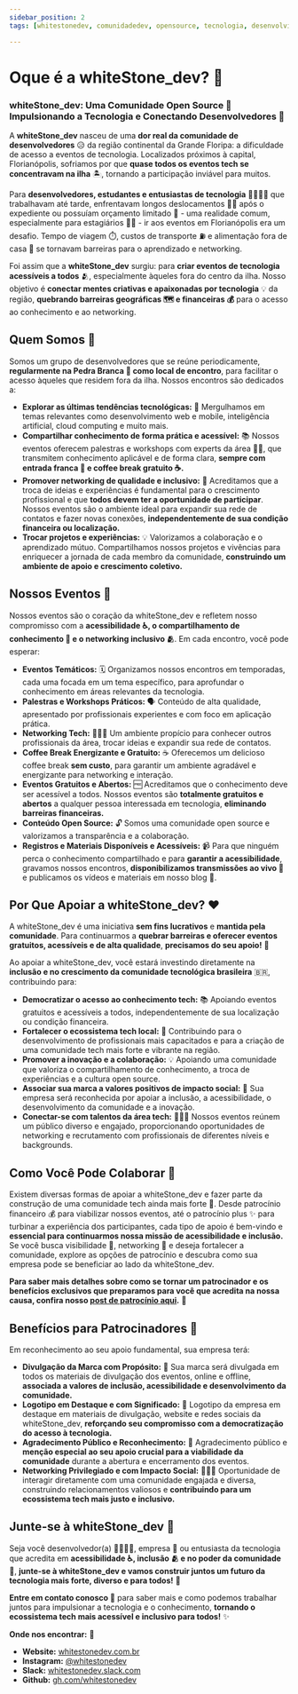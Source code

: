 ```yaml
---
sidebar_position: 2
tags: [whitestonedev, comunidadedev, opensource, tecnologia, desenvolvimento, networking, acessibilidade, inclusaoTech]

---
```

# Oque é a whiteStone_dev? 🤔

### whiteStone_dev: Uma Comunidade Open Source 🚀 Impulsionando a Tecnologia e Conectando Desenvolvedores 🤝

A **whiteStone_dev** nasceu de uma **dor real da comunidade de desenvolvedores** 😥 da região continental da Grande Floripa: a dificuldade de acesso a eventos de tecnologia.  Localizados próximos à capital, Florianópolis, sofriamos por que **quase todos os eventos tech se concentravam na ilha** 🏝️, tornando a participação inviável para muitos.

Para **desenvolvedores, estudantes e entusiastas de tecnologia** 👨‍💻👩‍💻 que trabalhavam até tarde, enfrentavam longos deslocamentos 🚗🚌 após o expediente ou possuíam orçamento limitado 💸 - uma realidade comum, especialmente para estagiários 🧑‍🎓 -  ir aos eventos em Florianópolis era um desafio. Tempo de viagem ⏱️, custos de transporte ⛽ e alimentação fora de casa 🍔 se tornavam barreiras para o aprendizado e networking.

Foi assim que a **whiteStone_dev** surgiu: para **criar eventos de tecnologia acessíveis a todos** 🫂, especialmente àqueles fora do centro da ilha.  Nosso objetivo é **conectar mentes criativas e apaixonadas por tecnologia** 💡 da região, **quebrando barreiras geográficas 🗺️ e financeiras 💰** para o acesso ao conhecimento e ao networking.

## Quem Somos 👥

Somos um grupo de desenvolvedores que se reúne periodicamente, **regularmente na Pedra Branca 📍 como local de encontro**, para facilitar o acesso àqueles que residem fora da ilha.  Nossos encontros são dedicados a:

* **Explorar as últimas tendências tecnológicas:** 🔭 Mergulhamos em temas relevantes como desenvolvimento web e mobile, inteligência artificial, cloud computing e muito mais.
* **Compartilhar conhecimento de forma prática e acessível:** 📚 Nossos eventos oferecem palestras e workshops com experts da área 🧑‍🏫, que transmitem conhecimento aplicável e de forma clara, **sempre com entrada franca 🚪 e coffee break gratuito ☕.**
* **Promover networking de qualidade e inclusivo:** 🤝 Acreditamos que a troca de ideias e experiências é fundamental para o crescimento profissional e que **todos devem ter a oportunidade de participar**. Nossos eventos são o ambiente ideal para expandir sua rede de contatos e fazer novas conexões, **independentemente de sua condição financeira ou localização.**
* **Trocar projetos e experiências:** 💡 Valorizamos a colaboração e o aprendizado mútuo. Compartilhamos nossos projetos e vivências para enriquecer a jornada de cada membro da comunidade, **construindo um ambiente de apoio e crescimento coletivo.**

## Nossos Eventos 🎉

Nossos eventos são o coração da whiteStone_dev e refletem nosso compromisso com a **acessibilidade ♿, o compartilhamento de conhecimento 🧠 e o networking inclusivo 🫂**. Em cada encontro, você pode esperar:

* **Eventos Temáticos:** 🗓️ Organizamos nossos encontros em temporadas, cada uma focada em um tema específico, para aprofundar o conhecimento em áreas relevantes da tecnologia.
* **Palestras e Workshops Práticos:** 🗣️ Conteúdo de alta qualidade, apresentado por profissionais experientes e com foco em aplicação prática.
* **Networking Tech:** 🧑‍🤝‍🧑 Um ambiente propício para conhecer outros profissionais da área, trocar ideias e expandir sua rede de contatos.
* **Coffee Break Energizante e Gratuito:** ☕ Oferecemos um delicioso coffee break **sem custo**,  para garantir um ambiente agradável e energizante para networking e interação.
* **Eventos Gratuitos e Abertos:** 🆓 Acreditamos que o conhecimento deve ser acessível a todos. Nossos eventos são **totalmente gratuitos e abertos** a qualquer pessoa interessada em tecnologia, **eliminando barreiras financeiras.**
* **Conteúdo Open Source:** 🔓 Somos uma comunidade open source e valorizamos a transparência e a colaboração.
* **Registros e Materiais Disponíveis e Acessíveis:** 📹 Para que ninguém perca o conhecimento compartilhado e para **garantir a acessibilidade**, gravamos nossos encontros, **disponibilizamos transmissões ao vivo 🔴** e publicamos os vídeos e materiais em nosso blog 📝.

## Por Que Apoiar a whiteStone_dev? ❤️

A whiteStone_dev é uma iniciativa **sem fins lucrativos** e **mantida pela comunidade**. Para continuarmos a **quebrar barreiras e oferecer eventos gratuitos, acessíveis e de alta qualidade**, **precisamos do seu apoio!** 🙏

Ao apoiar a whiteStone_dev, você estará investindo diretamente na **inclusão e no crescimento da comunidade tecnológica brasileira** 🇧🇷, contribuindo para:

* **Democratizar o acesso ao conhecimento tech:** 📚 Apoiando eventos gratuitos e acessíveis a todos, independentemente de sua localização ou condição financeira.
* **Fortalecer o ecossistema tech local:** 🚀 Contribuindo para o desenvolvimento de profissionais mais capacitados e para a criação de uma comunidade tech mais forte e vibrante na região.
* **Promover a inovação e a colaboração:** 💡 Apoiando uma comunidade que valoriza o compartilhamento de conhecimento, a troca de experiências e a cultura open source.
* **Associar sua marca a valores positivos de impacto social:** 🌟 Sua empresa será reconhecida por apoiar a inclusão, a acessibilidade, o desenvolvimento da comunidade e a inovação.
* **Conectar-se com talentos da área tech:** 🧑‍🤝‍🧑 Nossos eventos reúnem um público diverso e engajado, proporcionando oportunidades de networking e recrutamento com profissionais de diferentes níveis e backgrounds.

## Como Você Pode Colaborar 🤔

Existem diversas formas de apoiar a whiteStone_dev e fazer parte da construção de uma comunidade tech ainda mais forte 💪.  Desde patrocínio financeiro 💰 para viabilizar nossos eventos, até o patrocínio plus ✨ para turbinar a experiência dos participantes, cada tipo de apoio é bem-vindo e **essencial para continuarmos nossa missão de acessibilidade e inclusão.** Se você busca visibilidade 👀, networking 🤝 e deseja fortalecer a comunidade, explore as opções de patrocínio e descubra como sua empresa pode se beneficiar ao lado da whiteStone_dev.

**Para saber mais detalhes sobre como se tornar um patrocinador e os benefícios exclusivos que preparamos para você que acredita na nossa causa, confira nosso [post de patrocínio aqui](/eventos/patrocinio).** 🚀

## Benefícios para Patrocinadores 🎁

Em reconhecimento ao seu apoio fundamental, sua empresa terá:

* **Divulgação da Marca com Propósito:** 📢 Sua marca será divulgada em todos os materiais de divulgação dos eventos, online e offline, **associada a valores de inclusão, acessibilidade e desenvolvimento da comunidade.**
* **Logotipo em Destaque e com Significado:** 🌟 Logotipo da empresa em destaque em materiais de divulgação, website e redes sociais da whiteStone_dev, **reforçando seu compromisso com a democratização do acesso à tecnologia.**
* **Agradecimento Público e Reconhecimento:** 🙌 Agradecimento público e **menção especial ao seu apoio crucial para a viabilidade da comunidade** durante a abertura e encerramento dos eventos.
* **Networking Privilegiado e com Impacto Social:** 🧑‍🤝‍🧑 Oportunidade de interagir diretamente com uma comunidade engajada e diversa, construindo relacionamentos valiosos e **contribuindo para um ecossistema tech mais justo e inclusivo.**

## Junte-se à whiteStone_dev 👋

Seja você desenvolvedor(a) 👨‍💻👩‍💻, empresa 🏢 ou entusiasta da tecnologia que acredita em **acessibilidade ♿, inclusão 🫂 e no poder da comunidade 💪**, **junte-se à whiteStone_dev e vamos construir juntos um futuro da tecnologia mais forte, diverso e para todos!** 🚀

**Entre em contato conosco 📧** para saber mais e como podemos trabalhar juntos para impulsionar a tecnologia e o conhecimento, **tornando o ecossistema tech mais acessível e inclusivo para todos!** ✨

**Onde nos encontrar:** 📍

* **Website:** [whitestonedev.com.br](https://whitestonedev.com.br)
* **Instagram:** [@whitestonedev](https://www.instagram.com/whitestonedev)
* **Slack:** [whitestonedev.slack.com](whitestonedev.slack.com)
* **Github:**  [gh.com/whitestonedev](https://github.com/whitestonedev)
